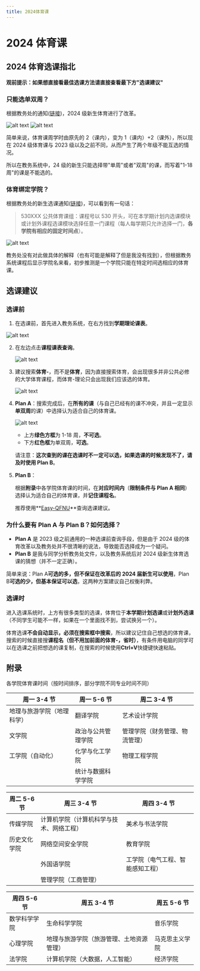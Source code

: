```yaml
---
title: 2024体育课
---
```


# 2024 体育课

## 2024 体育选课指北

**观前提示：如果想直接看最佳选课方法请直接查看最下方"选课建议"**

### 只能选单双周？

根据教务处的通知([链接](https://jwc.qfnu.edu.cn/info/1068/7039.htm))，2024 级新生体育进行了改革。

![alt text](https://pica.zhimg.com/80/v2-3d66d212ea6d8723edb9b6a6abfa6121.png)
![alt text](https://pica.zhimg.com/80/v2-276436b66c3016a7d53206187ef160d0.png)

简单来说，体育课周学时由原先的 2（课内），变为 1（课内）+2（课外），所以现在 2024 级体育课与 2023 级以及之前不同，从而产生了两个年级不能互选的情况。

所以在教务系统中，24 级的新生只能选择带"单周"或者"双周"的课，而写着"1-18 周"的课是不能选的。

### 体育绑定学院？

根据教务处的新生选课通知([链接](https://jwc.qfnu.edu.cn/info/1103/7061.htm))，可以看到有一句话：

> 530XXX 公共体育课组：课程号以 530 开头，可在本学期计划内选课模块或计划外课程选课模块选择任意一门课程（每人每学期只允许选择一门，**各学院有相应的固定时间点**）。

![alt text](https://pica.zhimg.com/80/v2-135ed6d12d0e1b44413977cce1752624.png)

教务处没有对此做具体的解释（也有可能是解释了但是我没有找到），但根据教务系统课程后显示学院名来看，初步推测是一个学院只能在特定时间选相应的体育课。

## 选课建议

### 选课前

1. 在选课前，首先进入教务系统，在右方找到**学期理论课表**。

![alt text](https://pica.zhimg.com/80/v2-afd19ad5d2218faf3f7bea149c86eabe.png)

2. 在左边点击**课程课表查询**。

   ![alt text](https://pica.zhimg.com/80/v2-4673e7813a37520257c8d799e51c104e.png)

3. 建议搜索**体育-**，而不是**体育**，因为直接搜索体育，会出现很多并非公共必修的大学体育课程，而体育-理论只会出现我们应该选的体育。

   ![alt text](https://pica.zhimg.com/80/v2-1931c0b8b1a15f106dde19cc4bd796bc.png)

4. **Plan A**：搜索完成后，在**所有的课**（与自己已经有的课不冲突，并且一定显示**单双周**的课）中选择认为适合自己的体育课。

   ![alt text](https://pica.zhimg.com/80/v2-1ad28980c5ef1d2b17cdff85f3e67f65.png)

   - 上方**绿色方框**为 1-18 周，**不可选**。
   - 下方**红色框**为单双周，**可选**。

   请注意：**这次查到的课在选课时不一定可以选，如果选课的时候发现不了，请及时使用 Plan B**。

5. **Plan B**：

   根据**附录**中各学院体育课的时间，在**对应时间内**（**限制条件与 Plan A 相同**）选择认为适合自己的体育课，并**记住课程名**。

   推荐使用**[Easy-QFNU](https://easy-qfnu.top/Easy-SelectCourse/Curriculum-Recommend/Sports/)**查询选课建议。

### 为什么要有 Plan A 与 Plan B？如何选择？

- **Plan A** 是 2023 级之前通用的一种选课前查询手段，但是由于 2024 级的体育改革以及教务处并不很清晰的说法，导致能否选择成为一个疑问。
- **Plan B** 是我与同学分析教务处文件，以及教务系统后对 2024 级新生体育选课的猜想（并不一定正确）。

简单来说：Plan A**可选的多，但不保证在改革后的 2024 届新生可以使用**，Plan B**可选的少，但基本保证可以选**，这两种方案建议自己权衡利弊。

### 选课时

进入选课系统时，上方有很多类型的选课，体育位于**本学期计划选课**或**计划外选课**（不同学生可能不一样，如果在一个里面找不到，尝试换另一个）。

体育选课**不会自动显示，必须在搜索框中搜索**，所以建议记住自己想选的体育课，搜索的时候直接搜**课程名（但不用加前面的体育-，省时）**，有条件用电脑的同学可以在选课之前把想选的课复制，在搜索的时候使用**Ctrl+V**快捷键快速粘贴。

## 附录

各学院体育课时间（按时间排序，部分学院不同专业时间不同）

| 周一 3-4 节                | 周一 5-6 节        | 周二 3-4 节                    |
| -------------------------- | ------------------ | ------------------------------ |
| 地理与旅游学院（地理科学） | 翻译学院           | 艺术设计学院                   |
| 文学院                     | 政治与公共管理学院 | 管理学院（财务管理、物流管理） |
| 工学院（自动化）           | 化学与化工学院     | 物理工程学院                   |
|                            | 统计与数据科学学院 |                                |

| 周二 5-6 节  | 周三 3-4 节                              | 周四 3-4 节                      |
| ------------ | ---------------------------------------- | -------------------------------- |
| 传媒学院     | 计算机学院（计算机科学与技术、网络工程） | 美术与书法学院                   |
| 历史文化学院 | 网络空间安全学院                         | 教育学院                         |
|              | 外国语学院                               | 工学院（电气工程、智能感知工程） |
|              | 管理学院（工商管理）                     |                                  |

| 周四 5-6 节  | 周五 3-4 节                              | 周五 5-6 节    |
| ------------ | ---------------------------------------- | -------------- |
| 数学科学学院 | 生命科学学院                             | 音乐学院       |
| 心理学院     | 地理与旅游学院（旅游管理、土地资源管理） | 马克思主义学院 |
| 法学院       | 计算机学院（大数据，人工智能）           | 经济学院       |
